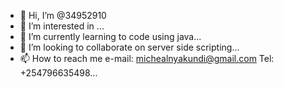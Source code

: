 - 👋 Hi, I’m @34952910
- 👀 I’m interested in ...
- 🌱 I’m currently learning to code using java...
- 💞️ I’m looking to collaborate on server side scripting...
- 📫 How to reach me e-mail: michealnyakundi@gmail.com Tel: +254796635498...

<!---
34952910/34952910 is a ✨ special ✨ repository because its `README.md` (this file) appears on your GitHub profile.
You can click the Preview link to take a look at your changes.
--->
